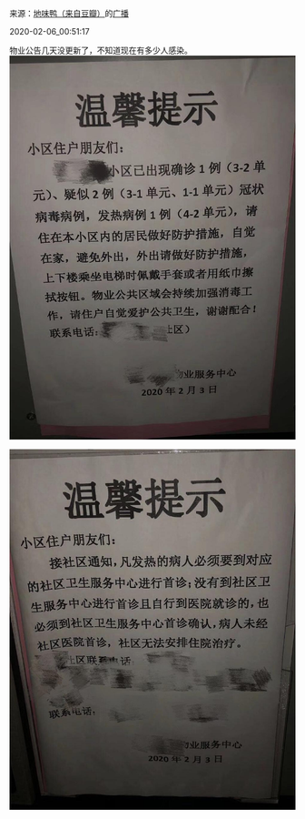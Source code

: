 来源：[地味鸭（来自豆瓣）](https://www.douban.com/people/47513232/)的[广播](https://www.douban.com/people/47513232/status/2793164987/)


2020-02-06_00:51:17


物业公告几天没更新了，不知道现在有多少人感染。
![](./pic/2020-02-06_00:51:17-地味鸭的广播1.jpg)  

![](./pic/2020-02-06_00:51:17-地味鸭的广播2.jpg)  

